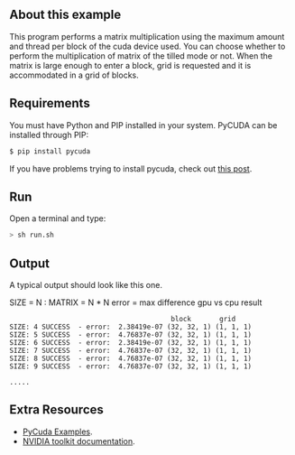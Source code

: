 ## About this example

This program performs a matrix multiplication using the maximum amount and thread per block of the cuda device used. You can choose whether to perform the multiplication of matrix of the tilled mode or not. When the matrix is large enough to enter a block, grid is requested and it is accommodated in a grid of blocks.

## Requirements

You must have Python and PIP installed in your system. PyCUDA can be installed through PIP:

```bash
$ pip install pycuda
```

If you have problems trying to install pycuda, check out [this post](https://wiki.tiker.net/PyCuda/Installation).

## Run

Open a terminal and type:

```bash
> sh run.sh
```

## Output
A typical output should look like this one.

SIZE = N : MATRIX = N * N
error = max difference gpu vs cpu result


```				
										block 		grid
SIZE: 4 SUCCESS  - error:  2.38419e-07 (32, 32, 1) (1, 1, 1)
SIZE: 5 SUCCESS  - error:  4.76837e-07 (32, 32, 1) (1, 1, 1)
SIZE: 6 SUCCESS  - error:  2.38419e-07 (32, 32, 1) (1, 1, 1)
SIZE: 7 SUCCESS  - error:  4.76837e-07 (32, 32, 1) (1, 1, 1)
SIZE: 8 SUCCESS  - error:  4.76837e-07 (32, 32, 1) (1, 1, 1)
SIZE: 9 SUCCESS  - error:  4.76837e-07 (32, 32, 1) (1, 1, 1)

.....
```

## Extra Resources

 * [PyCuda Examples](https://andreask.cs.illinois.edu/PyCuda/Examples).
 * [NVIDIA toolkit documentation](https://developer.nvidia.com/cuda-toolkit).

